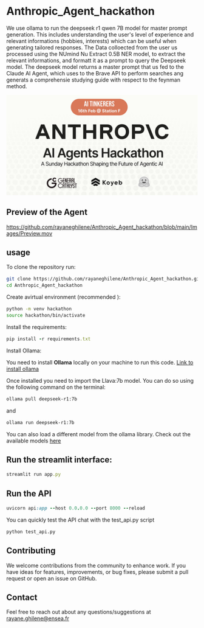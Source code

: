 # Anthropic_Agent_hackathon
We use ollama to run the deepseek r1 qwen 7B model for master prompt generation. This includes understanding the user's level of experience and relevant informations (hobbies, interests) which can be useful when generating tailored responses. The Data colloected from the user us processed using the NUmind Nu Extract 0.5B NER model, to extract the relevant informations, and formatt it as a prompt to query the Deepseek model. The deepseek model returns a master prompt that us fed to the Claude AI Agent, which uses to the Brave API to perform searches ang generats a comprehensie studying guide with respect to the feynman method. 

![Anthropic agent hackathon image](https://github.com/rayaneghilene/Anthropic_Agent_hackathon/blob/main/Images/image.png)

## Preview of the Agent
https://github.com/rayaneghilene/Anthropic_Agent_hackathon/blob/main/Images/Preview.mov

## usage
To clone the repository run: 

```bash
git clone https://github.com/rayaneghilene/Anthropic_Agent_hackathon.git
cd Anthropic_Agent_hackathon
```


Create avirtual environment (recommended ):
```bash
python -m venv hackathon
source hackathon/bin/activate
```



Install the requirements:

```ruby
pip install -r requirements.txt
```


Install Ollama:

You need to install **Ollama** locally on your machine to run this code. [Link to install ollama](https://ollama.com/) 

Once installed you need to import the Llava:7b model. You can do so using the following command on the terminal:

```bash
ollama pull deepseek-r1:7b
```
and 
```bash
ollama run deepseek-r1:7b
```

You can also load a different model from the ollama library. Check out the available models [here]( https://ollama.com/library)




## Run the streamlit interface:
```ruby
streamlit run app.py
```

## Run the API 
```ruby
uvicorn api:app --host 0.0.0.0 --port 8000 --reload
```

You can quickly test the API chat with the test_api.py script

```bash
python test_api.py
```





## Contributing
We welcome contributions from the community to enhance work. If you have ideas for features, improvements, or bug fixes, please submit a pull request or open an issue on GitHub.

## Contact
Feel free to reach out about any questions/suggestions at rayane.ghilene@ensea.fr
